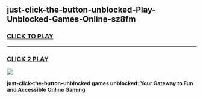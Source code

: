 
## just-click-the-button-unblocked-Play-Unblocked-Games-Online-sz8fm
<h3>
<a href="https://premium76.site?title=just-click-the-button-unblocked&ref=25A">CLICK TO PLAY</a></h3>
<hr>

<h3>
<a href="https://premium76.site?title=just-click-the-button-unblocked&ref=25A">CLICK 2 PLAY</a>
  
</h3>

<a href="https://premium76.site?title=just-click-the-button-unblocked&ref=25A"><img src="https://clearcache.store/games.png"></a>


**just-click-the-button-unblocked games unblocked: Your Gateway to Fun and Accessible Online Gaming**
